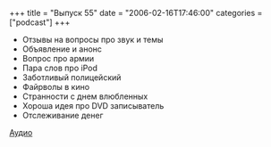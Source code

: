 +++
title = "Выпуск 55"
date = "2006-02-16T17:46:00"
categories = ["podcast"]
+++


- Отзывы на вопросы про звук и темы
- Объявление и анонс
- Вопрос про армии
- Пара слов про iPod
- Заботливый полицейский
- Файрволы в кино
- Странности с днем влюбленных
- Хороша идея про DVD записыватель
- Отслеживание денег

[Аудио](https://podcast.umputun.com/media/ump_podcast55.mp3)
<audio src="https://podcast.umputun.com/media/ump_podcast55.mp3" preload="none">